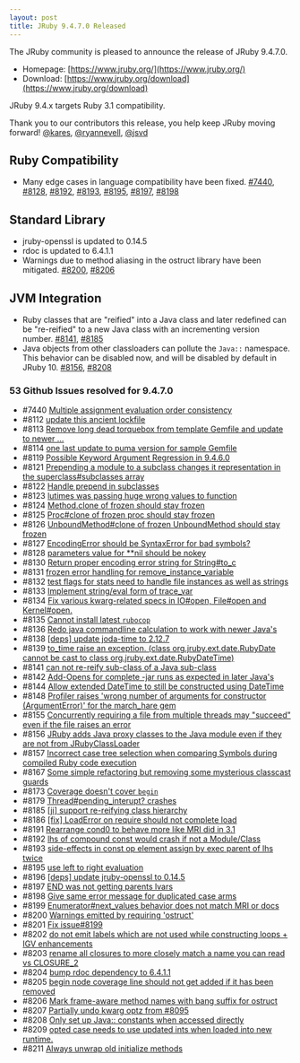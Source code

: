 ```yaml
---
layout: post
title: JRuby 9.4.7.0 Released
---
```


The JRuby community is pleased to announce the release of JRuby 9.4.7.0.

* Homepage: [https://www.jruby.org/](https://www.jruby.org/)
* Download: [https://www.jruby.org/download](https://www.jruby.org/download)

JRuby 9.4.x targets Ruby 3.1 compatibility.

Thank you to our contributors this release, you help keep JRuby moving forward! [@kares], [@ryannevell], [@jsvd]

Ruby Compatibility
------------------

* Many edge cases in language compatibility have been fixed. [#7440], [#8128], [#8192], [#8193], [#8195], [#8197], [#8198]

Standard Library
----------------

* jruby-openssl is updated to 0.14.5
* rdoc is updated to 6.4.1.1
* Warnings due to method aliasing in the ostruct library have been mitigated. [#8200], [#8206]

JVM Integration
---------------

* Ruby classes that are "reified" into a Java class and later redefined can be "re-reified" to a new Java class with an incrementing version number. [#8141], [#8185]
* Java objects from other classloaders can pollute the `Java::` namespace. This behavior can be disabled now, and will be disabled by default in JRuby 10. [#8156], [#8208]


### 53 Github Issues resolved for 9.4.7.0

- #7440 [Multiple assignment evaluation order consistency][#7440]
- #8112 [update this ancient lockfile][#8112]
- #8113 [Remove long dead torquebox from template Gemfile and update to newer …][#8113]
- #8114 [one last update to puma version for sample Gemfile][#8114]
- #8119 [Possible Keyword Argument Regression in 9.4.6.0][#8119]
- #8121 [Prepending a module to a subclass changes it representation in the superclass#subclasses array][#8121]
- #8122 [Handle prepend in subclasses][#8122]
- #8123 [lutimes was passing huge wrong values to function][#8123]
- #8124 [Method.clone of frozen should stay frozen][#8124]
- #8125 [Proc#clone of frozen proc should stay frozen][#8125]
- #8126 [UnboundMethod#clone of frozen UnboundMethod should stay frozen][#8126]
- #8127 [EncodingError should be SyntaxError for bad symbols?][#8127]
- #8128 [parameters value for **nil should be nokey][#8128]
- #8130 [Return proper encoding error string for String#to_c][#8130]
- #8131 [frozen error handling for remove_instance_variable][#8131]
- #8132 [test flags for stats need to handle file instances as well as strings][#8132]
- #8133 [Implement string/eval form of trace_var][#8133]
- #8134 [Fix various kwarg-related specs in IO#open, File#open and Kernel#open.][#8134]
- #8135 [Cannot install latest `rubocop`][#8135]
- #8136 [Redo java commandline calculation to work with newer Java's][#8136]
- #8138 [[deps] update joda-time to 2.12.7][#8138]
- #8139 [to_time raise an exception. (class org.jruby.ext.date.RubyDate cannot be cast to class org.jruby.ext.date.RubyDateTime)][#8139]
- #8141 [can not re-reify sub-class of a Java sub-class][#8141]
- #8142 [Add-Opens for complete -jar runs as expected in later Java's][#8142]
- #8144 [Allow extended DateTime to still be constructed using DateTime][#8144]
- #8148 [Profiler raises 'wrong number of arguments for constructor (ArgumentError)' for the march_hare gem][#8148]
- #8155 [Concurrently requiring a file from multiple threads may "succeed" even if the file raises an error][#8155]
- #8156 [JRuby adds Java proxy classes to the Java module even if they are not from JRubyClassLoader][#8156]
- #8157 [Incorrect case tree selection when comparing Symbols during compiled Ruby code execution][#8157]
- #8167 [Some simple refactoring but removing some mysterious classcast guards][#8167]
- #8173 [Coverage doesn't cover `begin`][#8173]
- #8179 [Thread#pending_interupt? crashes][#8179]
- #8185 [[ji] support re-reifying class hierarchy][#8185]
- #8186 [[fix] LoadError on require should not complete load][#8186]
- #8191 [Rearrange cond0 to behave more like MRI did in 3.1][#8191]
- #8192 [lhs of compound const would crash if not a Module/Class][#8192]
- #8193 [side-effects in const op element assign by exec parent of lhs twice][#8193]
- #8195 [use left to right evaluation][#8195]
- #8196 [[deps] update jruby-openssl to 0.14.5][#8196]
- #8197 [END was not getting parents lvars][#8197]
- #8198 [Give same error message for duplicated case arms][#8198]
- #8199 [Enumerator#next_values behavior does not match MRI or docs][#8199]
- #8200 [Warnings emitted by requiring 'ostruct'][#8200]
- #8201 [Fix issue#8199][#8201]
- #8202 [do not emit labels which are not used while constructing loops + IGV enhancements][#8202]
- #8203 [rename all closures to more closely match a name you can read vs CLOSURE_2][#8203]
- #8204 [bump rdoc dependency to 6.4.1.1][#8204]
- #8205 [begin node coverage line should not get added if it has been removed][#8205]
- #8206 [Mark frame-aware method names with bang suffix for ostruct][#8206]
- #8207 [Partially undo kwarg optz from #8095][#8207]
- #8208 [Only set up Java:: constants when accessed directly][#8208]
- #8209 [opted case needs to use updated ints when loaded into new runtime.][#8209]
- #8211 [Always unwrap old initialize methods][#8211]


[@jsvd]:https://github.com/jsvd
[@ryannevell]:https://github.com/ryannevell
[@kares]:https://github.com/kares

[#7440]:https://github.com/jruby/jruby/issues/7440
[#8112]:https://github.com/jruby/jruby/pull/8112
[#8113]:https://github.com/jruby/jruby/pull/8113
[#8114]:https://github.com/jruby/jruby/pull/8114
[#8119]:https://github.com/jruby/jruby/issues/8119
[#8121]:https://github.com/jruby/jruby/issues/8121
[#8122]:https://github.com/jruby/jruby/pull/8122
[#8123]:https://github.com/jruby/jruby/pull/8123
[#8124]:https://github.com/jruby/jruby/pull/8124
[#8125]:https://github.com/jruby/jruby/pull/8125
[#8126]:https://github.com/jruby/jruby/pull/8126
[#8127]:https://github.com/jruby/jruby/pull/8127
[#8128]:https://github.com/jruby/jruby/pull/8128
[#8130]:https://github.com/jruby/jruby/pull/8130
[#8131]:https://github.com/jruby/jruby/pull/8131
[#8132]:https://github.com/jruby/jruby/pull/8132
[#8133]:https://github.com/jruby/jruby/pull/8133
[#8134]:https://github.com/jruby/jruby/pull/8134
[#8135]:https://github.com/jruby/jruby/issues/8135
[#8136]:https://github.com/jruby/jruby/pull/8136
[#8138]:https://github.com/jruby/jruby/pull/8138
[#8139]:https://github.com/jruby/jruby/issues/8139
[#8141]:https://github.com/jruby/jruby/issues/8141
[#8142]:https://github.com/jruby/jruby/pull/8142
[#8144]:https://github.com/jruby/jruby/pull/8144
[#8148]:https://github.com/jruby/jruby/issues/8148
[#8155]:https://github.com/jruby/jruby/issues/8155
[#8156]:https://github.com/jruby/jruby/issues/8156
[#8157]:https://github.com/jruby/jruby/issues/8157
[#8167]:https://github.com/jruby/jruby/pull/8167
[#8173]:https://github.com/jruby/jruby/issues/8173
[#8179]:https://github.com/jruby/jruby/pull/8179
[#8185]:https://github.com/jruby/jruby/pull/8185
[#8186]:https://github.com/jruby/jruby/pull/8186
[#8191]:https://github.com/jruby/jruby/pull/8191
[#8192]:https://github.com/jruby/jruby/pull/8192
[#8193]:https://github.com/jruby/jruby/pull/8193
[#8195]:https://github.com/jruby/jruby/pull/8195
[#8196]:https://github.com/jruby/jruby/pull/8196
[#8197]:https://github.com/jruby/jruby/pull/8197
[#8198]:https://github.com/jruby/jruby/pull/8198
[#8199]:https://github.com/jruby/jruby/issues/8199
[#8200]:https://github.com/jruby/jruby/issues/8200
[#8201]:https://github.com/jruby/jruby/pull/8201
[#8202]:https://github.com/jruby/jruby/pull/8202
[#8203]:https://github.com/jruby/jruby/pull/8203
[#8204]:https://github.com/jruby/jruby/pull/8204
[#8205]:https://github.com/jruby/jruby/pull/8205
[#8206]:https://github.com/jruby/jruby/pull/8206
[#8207]:https://github.com/jruby/jruby/pull/8207
[#8208]:https://github.com/jruby/jruby/pull/8208
[#8209]:https://github.com/jruby/jruby/pull/8209
[#8211]:https://github.com/jruby/jruby/pull/8211
